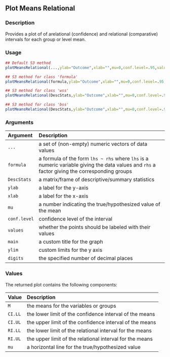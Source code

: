 ## Plot Means Relational

### Description

Provides a plot of of arelational (confidence) and relational (comparative) intervals for each group or level mean.

### Usage

```r
## Default S3 method
plotMeansRelational(...,ylab="Outcome",xlab="",mu=0,conf.level=.95,values=TRUE,main=NULL,ylim=NULL,digits=3)

## S3 method for class 'formula'
plotMeansRelational(formula,ylab="Outcome",xlab="",mu=0,conf.level=.95,values=TRUE,main=NULL,ylim=NULL,digits=3)

## S3 method for class 'wss'
plotMeansRelational(DescStats,ylab="Outcome",xlab="",mu=0,conf.level=.95,values=TRUE,main=NULL,ylim=NULL,digits=3)

## S3 method for class 'bss'
plotMeansRelational(DescStats,ylab="Outcome",xlab="",mu=0,conf.level=.95,values=TRUE,main=NULL,ylim=NULL,digits=3)
```

### Arguments

Argument | Description
:-- | :--
```...``` | a set of (non-empty) numeric vectors of data values
```formula``` | a formula of the form `lhs ~ rhs` where `lhs` is a numeric variable giving the data values and `rhs` a factor giving the corresponding groups
```DescStats``` | a matrix/frame of descriptive/summary statistics
```ylab``` | a label for the y-axis
```xlab``` | a label for the x-axis
```mu``` | a number indicating the true/hypothesized value of the mean
```conf.level``` | confidence level of the interval
```values``` | whether the points should be labeled with their values
```main``` | a custom title for the graph
```ylim``` | custom limits for the y axis
```digits``` | the specified number of decimal places

### Values

The returned plot contains the following components:

Value | Description
:-- | :--
```M``` | the means for the variables or groups
```CI.LL``` | the lower limit of the confidence interval of the means
```CI.UL``` | the upper limit of the confidence interval of the means
```RI.LL``` | the lower limit of the relational interval for the means
```RI.UL``` | the upper limit of the relational interval for the means
```mu``` | a horizontal line for the true/hypothesized value
